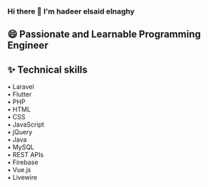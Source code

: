 ### Hi there 👋 I'm hadeer elsaid elnaghy
 ## 😄 Passionate and Learnable Programming Engineer

## ✨ Technical skills

• Laravel<br />
• Flutter<br />
• PHP<br />
• HTML<br />
• CSS<br />
• JavaScript<br />
• jQuery<br />
• Java<br />
• MySQL<br />
• REST APIs<br />
• Firebase<br />
• Vue.js<br />
• Livewire<br />

<!--
**hadeer-elnaghy/hadeer-elnaghy** is a ✨ _special_ ✨ repository because its `README.md` (this file) appears on your GitHub profile.

Here are some ideas to get you started:

- 🔭 I’m currently working on ...
- 🌱 I’m currently learning ...
- 👯 I’m looking to collaborate on ...
- 🤔 I’m looking for help with ...
- 💬 Ask me about ...
- 📫 How to reach me: ...
- 😄 Pronouns: ...
- ⚡ Fun fact: ...
-->
